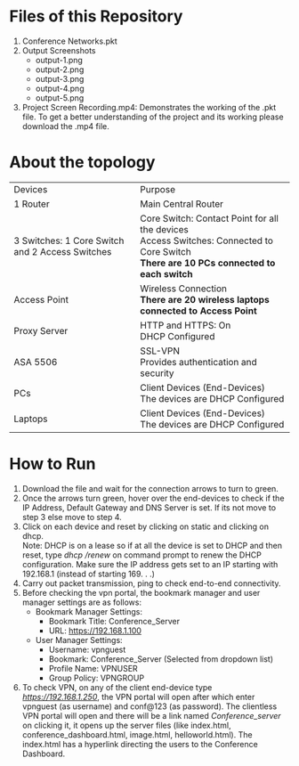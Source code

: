 # Files of this Repository

1. Conference Networks.pkt
2. Output Screenshots
   - output-1.png
   - output-2.png
   - output-3.png
   - output-4.png
   - output-5.png
3. Project Screen Recording.mp4: Demonstrates the working of the .pkt file. To get a better understanding of the project and its working please download the .mp4 file.

# About the topology
 <table>
   <tr>
     <td>Devices</td>
     <td>Purpose</td>
   </tr>
   <tr>
     <td>
       1 Router 
     </td>
     <td>
       Main Central Router
     </td>
   </tr>
   <tr>
     <td>
       3 Switches: 1 Core Switch and 2 Access Switches
     </td>
     <td>
       Core Switch: Contact Point for all the devices<br>
       Access Switches: Connected to Core Switch<br>
       <b>There are 10 PCs connected to each switch</b>
     </td>
   </tr>
   <tr>
     <td>Access Point</td>
     <td>
       Wireless Connection<br>
       <b>There are 20 wireless laptops connected to Access Point</b>
     </td>
   </tr>
   <tr>
     <td>
       Proxy Server
     </td>
     <td>
        HTTP and HTTPS: On<br>
        DHCP Configured
     </td>
   </tr>
   <tr>
     <td>
       ASA 5506
     </td>
     <td>
       SSL-VPN<br>
       Provides authentication and security
     </td>
   </tr>
   <tr>
     <td>PCs</td>
     <td>Client Devices (End-Devices)<br>The devices are DHCP Configured</td>
   </tr>
   <tr>
     <td>Laptops</td>
     <td>Client Devices (End-Devices)<br>The devices are DHCP Configured</td>
   </tr>
 </table>

 # How to Run
 1. Download the file and wait for the connection arrows to turn to green.
 2. Once the arrows turn green, hover over the end-devices to check if the IP Address, Default Gateway and DNS Server is set. If its not move to step 3 else move to step 4.
 3. Click on each device and reset by clicking on static and clicking on dhcp.
    <br>Note: DHCP is on a lease so if at all the device is set to DHCP and then reset, type _dhcp /renew_ on command prompt to renew the DHCP configuration. Make sure the IP address gets set to an IP starting with 192.168.1 (instead of starting 169. . .)
4. Carry out packet transmission, ping to check end-to-end connectivity.
5. Before checking the vpn portal, the bookmark manager and user manager settings are as follows:
   <br>
   - Bookmark Manager Settings: <br>
      - Bookmark Title: Conference_Server
      - URL: https://192.168.1.100<br>
   - User Manager Settings:<br>
      - Username: vpnguest
      - Bookmark: Conference_Server (Selected from dropdown list)
      - Profile Name: VPNUSER
      - Group Policy: VPNGROUP
7. To check VPN, on any of the client end-device type *https://192.168.1.250*, the VPN portal will open after which enter vpnguest (as username) and conf@123 (as password).
   The clientless VPN portal will open and there will be a link named *Conference_server* on clicking it, it opens up the server files (like index.html, conference_dashboard.html, image.html, helloworld.html). The index.html has a hyperlink directing the users to the Conference Dashboard.


   


